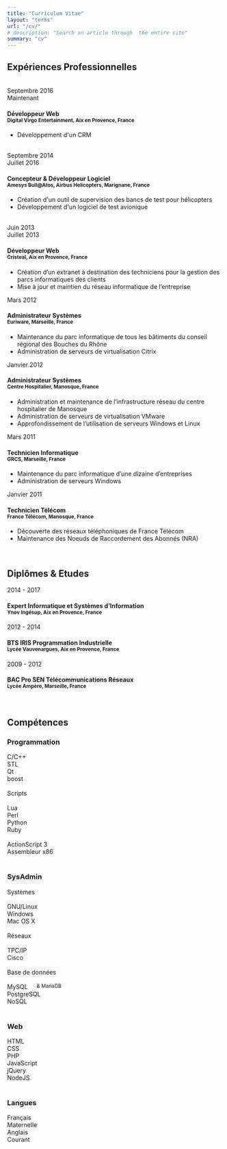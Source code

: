 ```yaml
---
title: "Curriculum Vitae"
layout: "terms"
url: "/cv/"
# description: "Search an article through  the entire site"
summary: "cv"
---
```


<div class="container cv">
    <div class="cv-left">
        <h2><i class="fa fa-flask"></i> Expériences Professionnelles</h2>
        <div class="cv-container">
            <div class="cv-date big">
                <i class="fa fa-calendar"></i><br />
                Septembre 2016<br />
                Maintenant
            </div>
            <div class="cv-detail">
                <h4>
                    Développeur Web
                    <br />
                    <small><i class="fa fa-map-marker"></i> Digital Virgo Entertainment, Aix en Provence, France</small>
                </h4>
                <ul>
                    <li>Développement d'un CRM</li>
                </ul>
            </div>
        </div>
        <div class="cv-container">
            <div class="cv-date big">
                <i class="fa fa-calendar"></i><br />
                Septembre 2014<br />
                Juillet 2016
            </div>
            <div class="cv-detail">
                <h4>
                    Concepteur &amp; Développeur Logiciel
                    <br />
                    <small><i class="fa fa-map-marker"></i> Amesys Bull@Atos, Airbus Helicopters, Marignane, France</small>
                </h4>
               	<ul>
                    <li>Création d'un outil de supervision des bancs de test pour hélicopters</li>
                    <li>Développement d'un logiciel de test avionique</li>
		</ul>
            </div>
        </div>
        <div class="cv-container">
            <div class="cv-date big">
                <i class="fa fa-calendar"></i><br />
                Juin 2013<br />
                Juillet 2013
            </div>
            <div class="cv-detail">
                <h4>
                    Développeur Web
                    <br />
                    <small><i class="fa fa-map-marker"></i> Cristeal, Aix en Provence, France</small>
                </h4>
                <ul>
                    <li>Création d’un extranet à destination des techniciens pour la gestion des parcs informatiques des clients</li>
                    <li>Mise à jour et maintien du réseau informatique de l’entreprise</li>
                </ul>
            </div>
        </div>
        <div class="cv-container">
            <div class="cv-date big">
                <i class="fa fa-calendar"></i>
                Mars 2012
            </div>
            <div class="cv-detail">
                <h4>
                    Administrateur Systèmes
                    <br />
                    <small><i class="fa fa-map-marker"></i> Euriware, Marseille, France</small>
                </h4>
                <ul>
                    <li>Maintenance du parc informatique de tous les bâtiments du conseil régional des Bouches du Rhône</li>
                    <li>Administration de serveurs de virtualisation Citrix</li>
                </ul>
            </div>
        </div>
        <div class="cv-container">
            <div class="cv-date big">
                <i class="fa fa-calendar"></i>
                Janvier 2012
            </div>
            <div class="cv-detail">
                <h4>
                    Administrateur Systèmes
                    <br />
                    <small><i class="fa fa-map-marker"></i> Centre Hospitalier, Manosque, France</small>
                </h4>
                <ul>
                    <li>Administration et maintenance de l’infrastructure réseau du centre hospitalier de Manosque</li>
                    <li>Administration de serveurs de virtualisation VMware</li>
                    <li>Approfondissement de l’utilisation de serveurs Windows et Linux</li>
                </ul>
            </div>
        </div>
        <div class="cv-container">
            <div class="cv-date big">
                <i class="fa fa-calendar"></i>
                Mars 2011
            </div>
            <div class="cv-detail">
                <h4>
                    Technicien Informatique
                    <br />
                    <small><i class="fa fa-map-marker"></i> GRCS, Marseille, France</small>
                </h4>
                <ul>
                    <li>Maintenance du parc informatique d’une dizaine d’entreprises</li>
                    <li>Administration de serveurs Windows</li>
                </ul>
            </div>
        </div>
        <div class="cv-container">
            <div class="cv-date big">
                <i class="fa fa-calendar"></i>
                Janvier 2011
            </div>
            <div class="cv-detail">
                <h4>
                    Technicien Télécom
                    <br />
                    <small><i class="fa fa-map-marker"></i> France Télécom, Manosque, France</small>
                </h4>
                <ul>
                    <li>Découverte des réseaux téléphoniques de France Télécom</li>
                    <li>Maintenance des Noeuds de Raccordement des Abonnés (NRA)</li>
                </ul>
            </div>
        </div>
        <br />
        <h2><i class="fa fa-graduation-cap"></i> Diplômes &amp; Etudes</h2>
        <div class="cv-container">
            <div class="cv-date big">
                <i class="fa fa-calendar"></i> 2014 - 2017
            </div>
            <div class="cv-detail">
                <h4>
                    Expert Informatique et Systèmes d’Information
                    <br />
	            <small><i class="fa fa-map-marker"></i> Ynov Ingésup, Aix en Provence, France</small>
                </h4>
                <p></p>
            </div>
        </div>
        <div class="cv-container">
            <div class="cv-date big">
                <i class="fa fa-calendar"></i> 2012 - 2014
            </div>
            <div class="cv-detail">
                <h4>
                    BTS IRIS Programmation Industrielle
                    <br />
                    <small><i class="fa fa-map-marker"></i> Lycée Vauvenargues, Aix en Provence, France</small>
                </h4>
                <p></p>
            </div>
        </div>
        <div class="cv-container">
            <div class="cv-date big">
                <i class="fa fa-calendar"></i> 2009 - 2012
            </div>
            <div class="cv-detail">
                <h4>
                    BAC Pro SEN Télécommunications Réseaux
                    <br />
                    <small><i class="fa fa-map-marker"></i> Lycée Ampère, Marseille, France</small>
                </h4>
                <p></p>
            </div>
        </div>
        <br />
    </div>
    <div class="cv-right">
        <h2><i class="fa fa-cogs"></i> Compétences</h2>
        <h3><i class="fa fa-code"></i> Programmation</h3>
        <div class="cv-line">
            <div class="columns">C/C++</div>
            <div class="columns">
                <i class="fa fa-square"></i>
                <i class="fa fa-square"></i>
                <i class="fa fa-square"></i>
                <i class="fa fa-square"></i>
                <i class="fa fa-square"></i>
            </div>
        </div>
        <div class="cv-line sub">
            <div class="columns">STL</div>
            <div class="columns">
                <i class="fa fa-square"></i>
                <i class="fa fa-square"></i>
                <i class="fa fa-square"></i>
                <i class="fa fa-square"></i>
                <i class="fa fa-square-o"></i>
            </div>
        </div>
        <div class="cv-line sub">
            <div class="columns">Qt</div>
            <div class="columns">
                <i class="fa fa-square"></i>
                <i class="fa fa-square"></i>
                <i class="fa fa-square"></i>
                <i class="fa fa-square"></i>
                <i class="fa fa-square-o"></i>
            </div>
        </div>
        <div class="cv-line sub">
            <div class="columns">boost</div>
            <div class="columns">
                <i class="fa fa-square"></i>
                <i class="fa fa-square"></i>
                <i class="fa fa-square-o"></i>
                <i class="fa fa-square-o"></i>
                <i class="fa fa-square-o"></i>
            </div>
        </div>
        <br />
        <div class="cv-line">
            <div class="columns">Scripts</div>
            <div class="columns">&nbsp;</div>
        </div>
        <div class="cv-line sub">
            <div class="columns">Lua</div>
            <div class="columns">
                <i class="fa fa-square"></i>
                <i class="fa fa-square"></i>
                <i class="fa fa-square"></i>
                <i class="fa fa-square"></i>
                <i class="fa fa-square-o"></i>
            </div>
        </div>
        <div class="cv-line sub">
            <div class="columns">Perl</div>
            <div class="columns">
                <i class="fa fa-square"></i>
                <i class="fa fa-square"></i>
                <i class="fa fa-square"></i>
                <i class="fa fa-square-o"></i>
                <i class="fa fa-square-o"></i>
            </div>
        </div>
        <div class="cv-line sub">
            <div class="columns">Python</div>
            <div class="columns">
                <i class="fa fa-square"></i>
                <i class="fa fa-square"></i>
                <i class="fa fa-square"></i>
                <i class="fa fa-square"></i>
                <i class="fa fa-square-o"></i>
            </div>
        </div>
        <div class="cv-line sub">
            <div class="columns">Ruby</div>
            <div class="columns">
                <i class="fa fa-square"></i>
                <i class="fa fa-square-o"></i>
                <i class="fa fa-square-o"></i>
                <i class="fa fa-square-o"></i>
                <i class="fa fa-square-o"></i>
            </div>
        </div>
        <br />
        <div class="cv-line">
            <div class="columns">ActionScript 3</div>
            <div class="columns">
                <i class="fa fa-square"></i>
                <i class="fa fa-square"></i>
                <i class="fa fa-square"></i>
                <i class="fa fa-square"></i>
                <i class="fa fa-square-o"></i>
            </div>
        </div>
        <div class="cv-line">
            <div class="columns">Assembleur x86</div>
            <div class="columns">
                <i class="fa fa-square"></i>
                <i class="fa fa-square"></i>
                <i class="fa fa-square-o"></i>
                <i class="fa fa-square-o"></i>
                <i class="fa fa-square-o"></i>
            </div>
        </div>
        <br />
        <h3><i class="fa fa-database"></i> SysAdmin</h3>
        <div class="cv-line">
            <div class="columns">Systèmes</div>
            <div class="columns">&nbsp;</div>
        </div>
        <div class="cv-line sub">
            <div class="columns">GNU/Linux</div>
            <div class="columns">
                <i class="fa fa-square"></i>
                <i class="fa fa-square"></i>
                <i class="fa fa-square"></i>
                <i class="fa fa-square"></i>
                <i class="fa fa-square"></i>
            </div>
        </div>
        <div class="cv-line sub">
            <div class="columns">Windows</div>
            <div class="columns">
                <i class="fa fa-square"></i>
                <i class="fa fa-square"></i>
                <i class="fa fa-square"></i>
                <i class="fa fa-square"></i>
                <i class="fa fa-square-o"></i>
            </div>
        </div>
        <div class="cv-line sub">
            <div class="columns">Mac OS X</div>
            <div class="columns">
                <i class="fa fa-square"></i>
                <i class="fa fa-square"></i>
                <i class="fa fa-square"></i>
                <i class="fa fa-square-o"></i>
                <i class="fa fa-square-o"></i>
            </div>
        </div>
        <br />
        <div class="cv-line">
            <div class="columns">Réseaux</div>
            <div class="columns">&nbsp;</div>
        </div>
        <div class="cv-line sub">
            <div class="columns">TPC/IP</div>
            <div class="columns">
                <i class="fa fa-square"></i>
                <i class="fa fa-square"></i>
                <i class="fa fa-square"></i>
                <i class="fa fa-square"></i>
                <i class="fa fa-square-o"></i>
            </div>
        </div>
        <div class="cv-line sub">
            <div class="columns">Cisco</div>
            <div class="columns">
                <i class="fa fa-square"></i>
                <i class="fa fa-square"></i>
                <i class="fa fa-square"></i>
                <i class="fa fa-square"></i>
                <i class="fa fa-square-o"></i>
            </div>
        </div>
        <br />
        <div class="cv-line">
            <div class="columns">Base de données</div>
            <div class="columns">&nbsp;</div>
        </div>
        <div class="cv-line sub">
            <div class="columns">MySQL <sub> &amp; MariaDB</sub></div>
            <div class="columns">
                <i class="fa fa-square"></i>
                <i class="fa fa-square"></i>
                <i class="fa fa-square"></i>
                <i class="fa fa-square"></i>
                <i class="fa fa-square-o"></i>
            </div>
        </div>
        <div class="cv-line sub">
            <div class="columns">PostgreSQL</div>
            <div class="columns">
                <i class="fa fa-square"></i>
                <i class="fa fa-square"></i>
                <i class="fa fa-square-o"></i>
                <i class="fa fa-square-o"></i>
                <i class="fa fa-square-o"></i>
            </div>
        </div>
        <div class="cv-line sub">
            <div class="columns">NoSQL</div>
            <div class="columns">
                <i class="fa fa-square"></i>
                <i class="fa fa-square"></i>
                <i class="fa fa-square"></i>
                <i class="fa fa-square-o"></i>
                <i class="fa fa-square-o"></i>
            </div>
        </div>
        <br />
        <h3><i class="fa fa-html5"></i> Web</h3>
        <div class="cv-line">
            <div class="columns">HTML</div>
            <div class="columns">
                <i class="fa fa-square"></i>
                <i class="fa fa-square"></i>
                <i class="fa fa-square"></i>
                <i class="fa fa-square"></i>
                <i class="fa fa-square"></i>
            </div>
        </div>
        <div class="cv-line">
            <div class="columns">CSS</div>
            <div class="columns">
                <i class="fa fa-square"></i>
                <i class="fa fa-square"></i>
                <i class="fa fa-square"></i>
                <i class="fa fa-square"></i>
                <i class="fa fa-square-o"></i>
            </div>
        </div>
        <div class="cv-line">
            <div class="columns">PHP</div>
            <div class="columns">
                <i class="fa fa-square"></i>
                <i class="fa fa-square"></i>
                <i class="fa fa-square"></i>
                <i class="fa fa-square"></i>
                <i class="fa fa-square"></i>
            </div>
        </div>
        <div class="cv-line">
            <div class="columns">JavaScript</div>
            <div class="columns">
                <i class="fa fa-square"></i>
                <i class="fa fa-square"></i>
                <i class="fa fa-square"></i>
                <i class="fa fa-square"></i>
                <i class="fa fa-square-o"></i>
            </div>
        </div>
        <div class="cv-line">
            <div class="columns">jQuery</div>
            <div class="columns">
                <i class="fa fa-square"></i>
                <i class="fa fa-square"></i>
                <i class="fa fa-square"></i>
                <i class="fa fa-square-o"></i>
                <i class="fa fa-square-o"></i>
            </div>
        </div>
        <div class="cv-line">
            <div class="columns">NodeJS</div>
            <div class="columns">
                <i class="fa fa-square"></i>
                <i class="fa fa-square"></i>
                <i class="fa fa-square-o"></i>
                <i class="fa fa-square-o"></i>
                <i class="fa fa-square-o"></i>
            </div>
        </div>
        <br />
        <h3><i class="fa fa-language"></i> Langues</h3>
        <div class="cv-line">
            <div class="columns">Français</div>
            <div class="columns">Maternelle</div>
        </div>
        <div class="cv-line">
            <div class="columns">Anglais</div>
            <div class="columns">Courant</div>
        </div>
    </div>
</div>